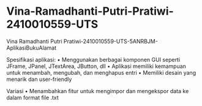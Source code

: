 # Vina-Ramadhanti-Putri-Pratiwi-2410010559-UTS
Vina Ramadhanti Putri Pratiwi-2410010559-UTS-5ANRBJM-AplikasiBukuAlamat

Spesifikasi aplikasi:
• Menggunakan berbagai komponen GUI seperti JFrame, JPanel, JTextArea,
JButton, dll
• Aplikasi memiliki kemampuan untuk menambah, mengubah, dan menghapus entri
• Memiliki desain yang menarik dan user-friendly

Variasi
• Menambahkan fitur untuk mengimpor dan mengekspor data ke
dalam format file .txt
